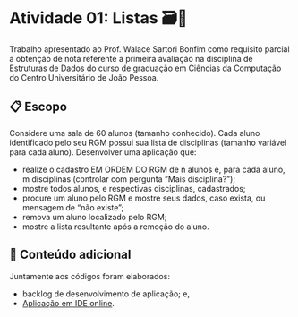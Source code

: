 # Atividade 01: Listas :card_file_box::link:
Trabalho apresentado ao Prof. Walace Sartori Bonfim como requisito parcial a obtenção de nota referente a primeira avaliação na disciplina de Estruturas de Dados do curso de graduação em Ciências da Computação do Centro Universitário de João Pessoa.
 
## :clipboard: Escopo
Considere uma sala de 60 alunos (tamanho conhecido). Cada aluno identificado pelo seu RGM possui sua lista de disciplinas (tamanho variável para cada aluno). Desenvolver uma aplicação que:
* realize o cadastro EM ORDEM DO RGM de n alunos e, para cada aluno, m disciplinas (controlar com pergunta “Mais disciplina?”);
* mostre todos alunos, e respectivas disciplinas, cadastrados;
* procure um aluno pelo RGM e mostre seus dados, caso exista, ou mensagem de “não existe”;
* remova um aluno localizado pelo RGM;
* mostre a lista resultante após a remoção do aluno.

## :paperclip: Conteúdo adicional
Juntamente aos códigos foram elaborados:
* backlog de desenvolvimento de aplicação; e,
* [Aplicação em IDE online](https://replit.com/@ViniciusB1/ATIVIDADE-01-LISTAS#Main.java).
